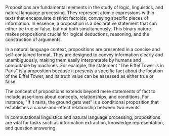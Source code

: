 
Propositions are fundamental elements in the study of logic, linguistics, and natural language processing. They represent atomic expressions within texts that encapsulate distinct factoids, conveying specific pieces of information. In essence, a proposition is a declarative statement that can either be true or false, but not both simultaneously.
This binary nature makes propositions crucial for logical deductions, reasoning, and the construction of arguments.

In a natural language context, propositions are presented in a concise and self-contained format. 
They are designed to convey information clearly and unambiguously, making them easily interpretable by humans and computable by machines. For example, the statement "The Eiffel Tower is in Paris" is a proposition because it presents a specific fact about the location of the Eiffel Tower, and its truth value can be assessed as either true or false.

The concept of propositions extends beyond mere statements of fact to include assertions about concepts, relationships, and conditions. 
For instance, "If it rains, the ground gets wet" is a conditional proposition that establishes a cause-and-effect relationship between two events.

In computational linguistics and natural language processing, propositions are vital for tasks such as information extraction, knowledge representation, and question answering.